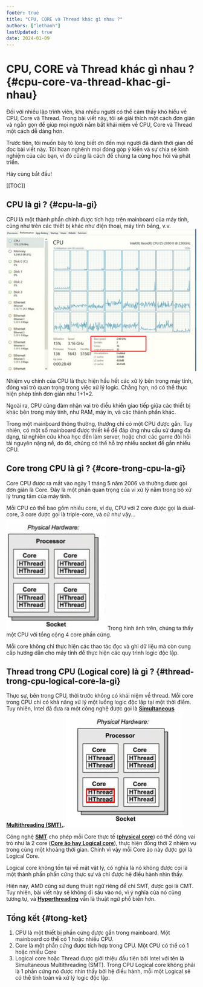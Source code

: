 ```yaml
---
footer: true
title: "CPU, CORE và Thread khác gì nhau ?"
authors: ["lethanh"]
lastUpdated: true
date: 2024-01-09
---
```


# CPU, CORE và Thread khác gì nhau ? {#cpu-core-va-thread-khac-gi-nhau}

Đối với nhiều lập trình viên, khá nhiều người có thể cảm thấy khó hiểu về CPU, Core và Thread. Trong bài viết này, tôi sẽ giải thích một cách đơn giản và ngắn gọn để giúp mọi người nắm bắt khái niệm về CPU, Core và Thread một cách dễ dàng hơn.

Trước tiên, tôi muốn bày tỏ lòng biết ơn đến mọi người đã dành thời gian để đọc bài viết này. Tôi hoan nghênh mọi đóng góp ý kiến và sự chia sẻ kinh nghiệm của các bạn, vì đó cũng là cách để chúng ta cùng học hỏi và phát triển.

Hãy cùng bắt đầu!

[[TOC]]

## CPU là gì ? {#cpu-la-gi}

CPU là một thành phần chính được tích hợp trên mainboard của máy tính, cũng như trên các thiết bị khác như điện thoại, máy tính bảng, v.v.
![CPU là gì](./images/2024-01-09-cpu-core-and-thread-khac-gi-nhau/cpu-la-gi.png)

Nhiệm vụ chính của CPU là thực hiện hầu hết các xử lý bên trong máy tính, đóng vai trò quan trọng trong việc xử lý logic. Chẳng hạn, nó có thể thực hiện phép tính đơn giản như 1+1=2.

Ngoài ra, CPU cũng đảm nhận vai trò điều khiển giao tiếp giữa các thiết bị khác bên trong máy tính, như RAM, máy in, và các thành phần khác.

Trong một mainboard thông thường, thường chỉ có một CPU được gắn. Tuy nhiên, có một số mainboard được thiết kế để đáp ứng nhu cầu sử dụng đa dạng, từ nghiên cứu khoa học đến làm server, hoặc chơi các game đòi hỏi tài nguyên nặng nề, do đó, chúng có thể hỗ trợ nhiều socket để gắn nhiều CPU.


## Core trong CPU là gì ? {#core-trong-cpu-la-gi}

Core CPU được ra mắt vào ngày 1 tháng 5 năm 2006 và thường được gọi đơn giản là Core. Đây là một phần quan trọng của vi xử lý nằm trong bộ xử lý trung tâm của máy tính.

Mỗi CPU có thể bao gồm nhiều core, ví dụ, CPU với 2 core được gọi là dual-core, 3 core được gọi là triple-core, và cứ như vậy...
![Core trong CPU là gì](./images/2024-01-09-cpu-core-and-thread-khac-gi-nhau/core-trong-cpu-la-gi.png)
Trong hình ảnh trên, chúng ta thấy một CPU với tổng cộng 4 core phần cứng. 

Mỗi core không chỉ thực hiện các thao tác đọc và ghi dữ liệu mà còn cung cấp hướng dẫn cho máy tính để thực hiện các quy trình logic độc lập.

## Thread trong CPU (Logical core) là gì ? {#thread-trong-cpu-logical-core-la-gi}

Thực sự, bên trong CPU, thời trước không có khái niệm về thread. Mỗi core trong CPU chỉ có khả năng xử lý một luồng logic độc lập tại một thời điểm. Tuy nhiên, Intel đã đưa ra một công nghệ được gọi là [**Simultaneous Multithreading (SMT).**](https://en.wikipedia.org/wiki/Simultaneous_multithreading).
![Thread trong CPU (Logical core) là gì](./images/2024-01-09-cpu-core-and-thread-khac-gi-nhau/thread-trong-cpu-logical-core-la-gi.png)

Công nghệ [**SMT**](https://en.wikipedia.org/wiki/Simultaneous_multithreading) cho phép mỗi Core thực tế ([**physical core**](https://www.hivelocity.net/blog/what-is-cpu-cores-multithreading-vcpu/#:~:text=A%20Physical%20Core%20is%20a,brain%20to%20process%20commands%20with.)) có thể đóng vai trò như là 2 core ([**Core ảo hay Logical core**](https://www.quora.com/What-is-the-difference-between-a-physical-core-logical-core-and-thread-in-terms-of-processors)), thực hiện đồng thời 2 nhiệm vụ trong cùng một khoảng thời gian. Chính vì vậy mỗi Core ảo này được gọi là Logical Core.

Logical core không tồn tại về mặt vật lý, có nghĩa là nó không được coi là một thành phần phần cứng thực sự và chỉ được hệ điều hành nhìn thấy.

Hiện nay, AMD cũng sử dụng thuật ngữ riêng để chỉ SMT, được gọi là CMT. Tuy nhiên, bài viết này sẽ không đi sâu vào nó, vì ý nghĩa của nó cũng tương tự, và [**Hyperthreading**](https://en.wikipedia.org/wiki/Hyper-threading) vẫn là thuật ngữ phổ biến hơn.

## Tổng kết {#tong-ket}

1. CPU là một thiết bị phần cứng được gắn trong mainboard.  Một mainboard có thể có 1 hoặc nhiều CPU.
2. Core là một phần cứng được tích hợp trong CPU. Một CPU có thể có 1 hoặc nhiều Core
3. Logical core hoặc Thread được giới thiệu đầu tiên bởi Intel  với tên là Simultaneous Multithreading (SMT). Trong CPU Logical core không phải là 1 phần cứng nó được nhìn thấy bởi hệ điều hành, mỗi một Logical sẽ có thể tính toán và xử lý logic độc lập.
